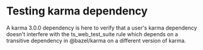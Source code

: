 # Testing karma dependency

A karma 3.0.0 dependency is here to verify that a user's karma dependency doesn't interfere with
the ts_web_test_suite rule which depends on a transitive dependency in @bazel/karma on a different
version of karma.

